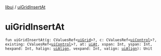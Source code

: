 [libui](README.md) / [uiGridInsertAt](ui-grid-insert-at.md)

# uiGridInsertAt

`fun uiGridInsertAt(g: CValuesRef<`[`uiGrid`](ui-grid.md)`>?, c: CValuesRef<`[`uiControl`](ui-control/README.md)`>?, existing: CValuesRef<`[`uiControl`](ui-control/README.md)`>?, at: `[`uiAt`](ui-at.md)`, xspan: Int, yspan: Int, hexpand: Int, halign: `[`uiAlign`](ui-align.md)`, vexpand: Int, valign: `[`uiAlign`](ui-align.md)`): Unit`